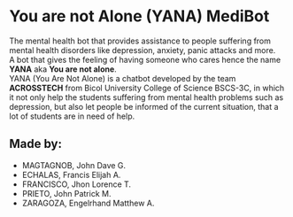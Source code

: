 # You are not Alone (YANA) MediBot
The mental health bot that provides assistance to people suffering from mental health disorders like depression, anxiety, panic attacks and more. <br>
A bot that gives the feeling of having someone who cares hence the name <b>YANA</b> aka <b>You are not alone</b>.<br>
YANA (You Are Not Alone) is a chatbot developed by the team <b>ACROSSTECH</b> from Bicol University College of Science BSCS-3C, in which it not only help the students suffering from mental health problems such as depression, but also let people be informed of the current situation, that a lot of students are in need of help.

## Made by:
- MAGTAGNOB, John Dave G.<br>
- ECHALAS, Francis Elijah A.<br>
- FRANCISCO, Jhon Lorence T.<br>
- PRIETO, John Patrick M.<br>
- ZARAGOZA, Engelrhand Matthew A.<br>
